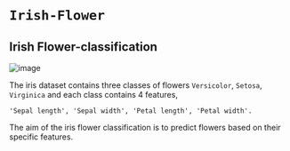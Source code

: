 # `Irish-Flower`
## **Irish Flower-classification**

![image](https://user-images.githubusercontent.com/91780318/236691914-334002e9-ed44-4fef-a28a-542377354789.png)

The iris dataset contains three classes of flowers `Versicolor`, `Setosa`, `Virginica` and each class contains 4 features, 
    
    'Sepal length', 'Sepal width', 'Petal length', 'Petal width'. 

The aim of the iris flower classification is to predict flowers based on their specific features.
